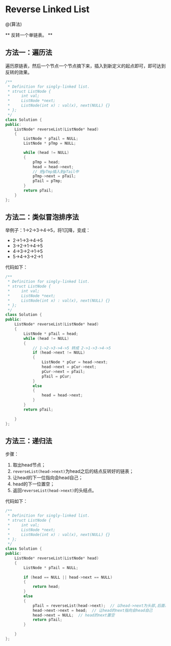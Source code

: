
# Reverse Linked List
@(算法)

** 反转一个单链表。 **

## 方法一：遍历法

遍历原链表，然后一个节点一个节点摘下来，插入到新定义的起点即可，即可达到反转的效果。
```cpp
/**
 * Definition for singly-linked list.
 * struct ListNode {
 *     int val;
 *     ListNode *next;
 *     ListNode(int x) : val(x), next(NULL) {}
 * };
 */
class Solution {
public:
    ListNode* reverseList(ListNode* head) 
    {
	    ListNode * pTail = NULL;
	    ListNode * pTmp = NULL;

		while (head != NULL)
		{
			pTmp = head;
			head = head->next;
			// 把pTmp插入到pTail中
			pTmp->next = pTail;
			pTail = pTmp;
		}
		return pTail;
    }
};
```

## 方法二：类似冒泡排序法
举例子：1->2->3->4->5，将1沉降，变成：
+ 2->1->3->4->5
+ 3->2->1->4->5
+ 4->3->2->1->5
+ 5->4->3->2->1

代码如下：
```cpp
/**
 * Definition for singly-linked list.
 * struct ListNode {
 *     int val;
 *     ListNode *next;
 *     ListNode(int x) : val(x), next(NULL) {}
 * };
 */
class Solution {
public:
    ListNode* reverseList(ListNode* head) 
    {
        ListNode * pTail = head;
        while (head != NULL)
        {
            // 1->2->3->4->5 转成 2->1->3->4->5
            if (head->next != NULL)
            {
                ListNode * pCur = head->next;
                head->next = pCur->next;
                pCur->next = pTail;
                pTail = pCur;
            }
            else
            {
                head = head->next;
            }
        }
        return pTail;
        
    }
};
```

## 方法三：递归法

步骤：
1. 取出head节点；
2. `reverseList(head->next)`为head之后的结点反转好的链表；
3. 让head的下一位指向会head自己；
4. head的下一位置空；
5. 返回`reverseList(head->next)`的头结点。

代码如下：
```cpp
/**
 * Definition for singly-linked list.
 * struct ListNode {
 *     int val;
 *     ListNode *next;
 *     ListNode(int x) : val(x), next(NULL) {}
 * };
 */
class Solution {
public:
    ListNode* reverseList(ListNode* head) 
    {
        ListNode * pTail = NULL;
        
        if (head == NULL || head->next == NULL)
        {
            return head;
        }
        else
        {
            pTail = reverseList(head->next);  // 以head->next为头部,后面已经反转好的链表
            head->next->next = head;  // 让head的next指向会head自己
            head->next = NULL;  // head的next置空
            return pTail;
        }
        
    }
};
```
